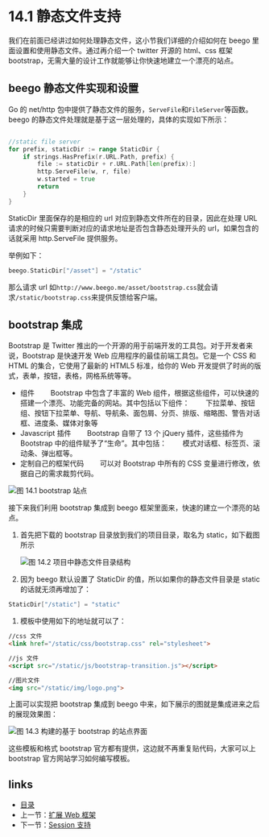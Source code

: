 # 14.1 静态文件支持

我们在前面已经讲过如何处理静态文件，这小节我们详细的介绍如何在 beego 里面设置和使用静态文件。通过再介绍一个 twitter 开源的 html、css 框架 bootstrap，无需大量的设计工作就能够让你快速地建立一个漂亮的站点。

## beego 静态文件实现和设置

Go 的 net/http 包中提供了静态文件的服务，`ServeFile`和`FileServer`等函数。beego 的静态文件处理就是基于这一层处理的，具体的实现如下所示：

```Go

//static file server
for prefix, staticDir := range StaticDir {
    if strings.HasPrefix(r.URL.Path, prefix) {
        file := staticDir + r.URL.Path[len(prefix):]
        http.ServeFile(w, r, file)
        w.started = true
        return
    }
}
```

StaticDir 里面保存的是相应的 url 对应到静态文件所在的目录，因此在处理 URL 请求的时候只需要判断对应的请求地址是否包含静态处理开头的 url，如果包含的话就采用 http.ServeFile 提供服务。

举例如下：

```Go
beego.StaticDir["/asset"] = "/static"
```

那么请求 url 如`http://www.beego.me/asset/bootstrap.css`就会请求`/static/bootstrap.css`来提供反馈给客户端。

## bootstrap 集成

Bootstrap 是 Twitter 推出的一个开源的用于前端开发的工具包。对于开发者来说，Bootstrap 是快速开发 Web 应用程序的最佳前端工具包。它是一个 CSS 和 HTML 的集合，它使用了最新的 HTML5 标准，给你的 Web 开发提供了时尚的版式，表单，按钮，表格，网格系统等等。

- 组件
　　Bootstrap 中包含了丰富的 Web 组件，根据这些组件，可以快速的搭建一个漂亮、功能完备的网站。其中包括以下组件：
　　下拉菜单、按钮组、按钮下拉菜单、导航、导航条、面包屑、分页、排版、缩略图、警告对话框、进度条、媒体对象等
- Javascript 插件
　　Bootstrap 自带了 13 个 jQuery 插件，这些插件为 Bootstrap 中的组件赋予了“生命”。其中包括：
　　模式对话框、标签页、滚动条、弹出框等。
- 定制自己的框架代码
　　可以对 Bootstrap 中所有的 CSS 变量进行修改，依据自己的需求裁剪代码。

![图 14.1 bootstrap 站点](images/14.1.bootstrap.png?raw=true)

接下来我们利用 bootstrap 集成到 beego 框架里面来，快速的建立一个漂亮的站点。

1. 首先把下载的 bootstrap 目录放到我们的项目目录，取名为 static，如下截图所示

    ![图 14.2 项目中静态文件目录结构](images/14.1.bootstrap2.png?raw=true)

2. 因为 beego 默认设置了 StaticDir 的值，所以如果你的静态文件目录是 static 的话就无须再增加了：

```Go
StaticDir["/static"] = "static"
```

1. 模板中使用如下的地址就可以了：

```html
//css 文件
<link href="/static/css/bootstrap.css" rel="stylesheet">

//js 文件
<script src="/static/js/bootstrap-transition.js"></script>

//图片文件
<img src="/static/img/logo.png">
```

上面可以实现把 bootstrap 集成到 beego 中来，如下展示的图就是集成进来之后的展现效果图：

![图 14.3 构建的基于 bootstrap 的站点界面](images/14.1.bootstrap3.png?raw=true)

这些模板和格式 bootstrap 官方都有提供，这边就不再重复贴代码，大家可以上 bootstrap 官方网站学习如何编写模板。

## links

- [目录](<preface.md>)
- 上一节：[扩展 Web 框架](<14.0.md>)
- 下一节：[Session 支持](<14.2.md>)
